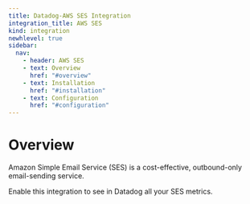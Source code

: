 ```yaml
---
title: Datadog-AWS SES Integration
integration_title: AWS SES
kind: integration
newhlevel: true
sidebar:
  nav:
    - header: AWS SES
    - text: Overview
      href: "#overview"
    - text: Installation
      href: "#installation"
    - text: Configuration
      href: "#configuration"
---
```


# Overview

Amazon Simple Email Service (SES) is a cost-effective, outbound-only email-sending service.

Enable this integration to see in Datadog all your SES metrics.
